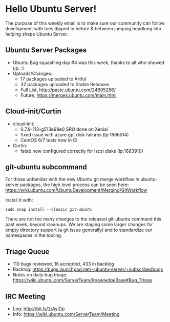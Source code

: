 # Hello Ubuntu Server!
The purpose of this weekly email is to make sure our community can follow
development with toes dipped in before & between jumping headlong into helping
shape Ubuntu Server.
 
## Ubuntu Server Packages
- Ubuntu Bug squashing day #4 was this week, thanks to all who showed up. :)
- Uploads/Changes:
    - 17 packages uploaded to Artful
    - 32 packages uploaded to Stable Releases
    - Full List, http://paste.ubuntu.com/24605286/
    - Future, https://merges.ubuntu.com/main.html
 
## Cloud-init/Curtin
- cloud-init:
    - 0.7.9-113-g513e99e0 SRU done on Xenial
    - fixed issue with azure gpt disk failures (lp:1686514)
    - CentOS 6/7 tests now in CI
- Curtin:
    - fstab now configured correctly for iscsi disks (lp:1683910)
 
## git-ubuntu subcommand
For those unfamiliar with the new Ubuntu git merge workflow in
ubuntu-server packages, the high level process can be seen here:
https://wiki.ubuntu.com/UbuntuDevelopment/Merging/GitWorkflow
 
Install it with:
 
    sudo snap install --classic git-ubuntu
 
There are not too many changes to the released git-ubuntu command this past week, beyond cleanups. We are staging some larger changes for empty directory support (a git issue generally) and to standardize our namespaces in the tooling.
 
## Triage Queue
- 110 bugs reviewed, 16 accepted, 433 in backlog
- Backlog: https://bugs.launchpad.net/~ubuntu-server/+subscribedbugs
- Notes on daily bug triage:
  https://wiki.ubuntu.com/ServerTeam/KnowledgeBase#Bug_Triage
 
 
## IRC Meeting
- Log: http://bit.ly/2rAyIDp
- Info: https://wiki.ubuntu.com/ServerTeam/Meeting
